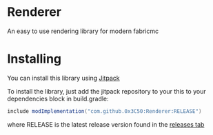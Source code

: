 # Renderer
An easy to use rendering library for modern fabricmc

# Installing
You can install this library using [Jitpack](https://jitpack.io/)

To install the library, just add the jitpack repository to your this to your dependencies block in build.gradle:

```groovy
include modImplementation("com.github.0x3C50:Renderer:RELEASE")
```
where RELEASE is the latest release version found in the [releases tab](https://github.com/0x3C50/Renderer/releases/latest)